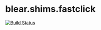 # blear.shims.fastclick

[![Build Status][travis-img]][travis-url] 

[travis-img]: https://travis-ci.org/blearjs/blear.shims.fastclick.svg?branch=master
[travis-url]: https://travis-ci.org/blearjs/blear.shims.fastclick


